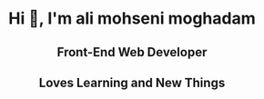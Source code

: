<h1 align="center">Hi 👋, I'm ali mohseni moghadam</h1>
<h2 align="center">Front-End Web Developer</h2>
<h2 align="center">Loves Learning and New Things</h2>
